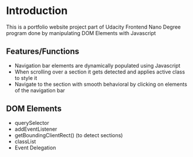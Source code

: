 # Introduction
This is a portfolio website project part of Udacity Frontend Nano Degree program done by manipulating DOM Elements with Javascript

## Features/Functions
- Navigation bar elements are dynamically populated using Javascript
- When scrolling over a section it gets detected and applies active class to style it
- Navigate to the section with smooth behavioral by clicking on elements of the navigation bar


## DOM Elements
- querySelector
- addEventListener
- getBoundingClientRect() (to detect sections)
- classList
- Event Delegation

